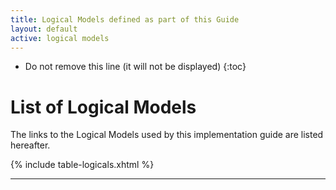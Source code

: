 ```yaml
---
title: Logical Models defined as part of this Guide
layout: default
active: logical models
---
```



<!-- TOC  the css styling for this is \pages\assets\css\project.css under 'markdown-toc'-->

* Do not remove this line (it will not be displayed)
{:toc}

<!-- end TOC -->

# List of Logical Models

The links to the Logical Models used by this implementation guide are listed hereafter.

{% include table-logicals.xhtml %}

 
---
